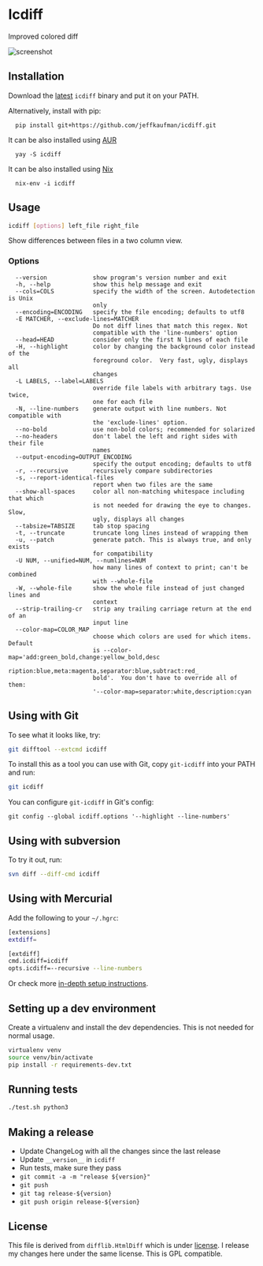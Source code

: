 # Icdiff

Improved colored diff

![screenshot](http://www.jefftk.com/icdiff-css-demo.png)

## Installation

Download the [latest](https://github.com/jeffkaufman/icdiff/releases) `icdiff` binary and put it on your PATH.

Alternatively, install with pip:
```
  pip install git+https://github.com/jeffkaufman/icdiff.git
```

It can be also installed using [AUR](https://aur.archlinux.org/packages/icdiff/)
```
  yay -S icdiff
```
It can be also installed using [Nix](https://nixos.org/nix/)

```
  nix-env -i icdiff
```

## Usage

```sh
icdiff [options] left_file right_file
```

Show differences between files in a two column view.

### Options
```
  --version             show program's version number and exit
  -h, --help            show this help message and exit
  --cols=COLS           specify the width of the screen. Autodetection is Unix
                        only
  --encoding=ENCODING   specify the file encoding; defaults to utf8
  -E MATCHER, --exclude-lines=MATCHER
                        Do not diff lines that match this regex. Not
                        compatible with the 'line-numbers' option
  --head=HEAD           consider only the first N lines of each file
  -H, --highlight       color by changing the background color instead of the
                        foreground color.  Very fast, ugly, displays all
                        changes
  -L LABELS, --label=LABELS
                        override file labels with arbitrary tags. Use twice,
                        one for each file
  -N, --line-numbers    generate output with line numbers. Not compatible with
                        the 'exclude-lines' option.
  --no-bold             use non-bold colors; recommended for solarized
  --no-headers          don't label the left and right sides with their file
                        names
  --output-encoding=OUTPUT_ENCODING
                        specify the output encoding; defaults to utf8
  -r, --recursive       recursively compare subdirectories
  -s, --report-identical-files
                        report when two files are the same
  --show-all-spaces     color all non-matching whitespace including that which
                        is not needed for drawing the eye to changes.  Slow,
                        ugly, displays all changes
  --tabsize=TABSIZE     tab stop spacing
  -t, --truncate        truncate long lines instead of wrapping them
  -u, --patch           generate patch. This is always true, and only exists
                        for compatibility
  -U NUM, --unified=NUM, --numlines=NUM
                        how many lines of context to print; can't be combined
                        with --whole-file
  -W, --whole-file      show the whole file instead of just changed lines and
                        context
  --strip-trailing-cr   strip any trailing carriage return at the end of an
                        input line
  --color-map=COLOR_MAP
                        choose which colors are used for which items. Default
                        is --color-map='add:green_bold,change:yellow_bold,desc
                        ription:blue,meta:magenta,separator:blue,subtract:red_
                        bold'.  You don't have to override all of them:
                        '--color-map=separator:white,description:cyan
```

## Using with Git

To see what it looks like, try:

```sh
git difftool --extcmd icdiff
```

To install this as a tool you can use with Git, copy
`git-icdiff` into your PATH and run:

```sh
git icdiff
```

You can configure `git-icdiff` in Git's config:

```
git config --global icdiff.options '--highlight --line-numbers'
```

## Using with subversion

To try it out, run:

```sh
svn diff --diff-cmd icdiff
```

## Using with Mercurial

Add the following to your `~/.hgrc`:

```sh
[extensions]
extdiff=

[extdiff]
cmd.icdiff=icdiff
opts.icdiff=--recursive --line-numbers
```

Or check more [in-depth setup instructions](http://ianobermiller.com/blog/2016/07/14/side-by-side-diffs-for-mercurial-hg-icdiff-revisited/).

## Setting up a dev environment

Create a virtualenv and install the dev dependencies.
This is not needed for normal usage.

```sh
virtualenv venv
source venv/bin/activate
pip install -r requirements-dev.txt
```

## Running tests

```sh
./test.sh python3
```

## Making a release

* Update ChangeLog with all the changes since the last release
* Update `__version__` in `icdiff`
* Run tests, make sure they pass
* `git commit -a -m "release ${version}"`
* `git push`
* `git tag release-${version}`
* `git push origin release-${version}`

## License

This file is derived from `difflib.HtmlDiff` which is under [license](http://www.python.org/download/releases/2.6.2/license/).
I release my changes here under the same license.  This is GPL compatible.

